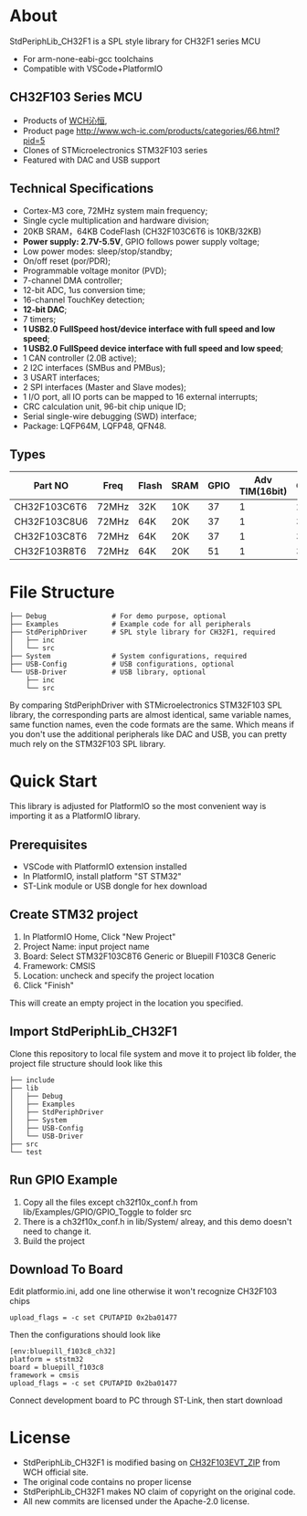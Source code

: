 # About

StdPeriphLib_CH32F1 is a SPL style library for CH32F1 series MCU
* For arm-none-eabi-gcc toolchains
* Compatible with VSCode+PlatformIO

## CH32F103 Series MCU

* Products of [WCH沁恒](http://www.wch.cn/), 
* Product page http://www.wch-ic.com/products/categories/66.html?pid=5
* Clones of STMicroelectronics STM32F103 series
* Featured with DAC and USB support

## Technical Specifications

* Cortex-M3 core, 72MHz system main frequency;
* Single cycle multiplication and hardware division;
* 20KB SRAM，64KB CodeFlash (CH32F103C6T6 is 10KB/32KB)
* **Power supply: 2.7V-5.5V**, GPIO follows power supply voltage;
* Low power modes: sleep/stop/standby;
* On/off reset (por/PDR);
* Programmable voltage monitor (PVD);
* 7-channel DMA controller;
* 12-bit ADC, 1us conversion time;
* 16-channel TouchKey detection;
* **12-bit DAC**;
* 7 timers;
* **1 USB2.0 FullSpeed host/device interface with full speed and low speed**;
* **1 USB2.0 FullSpeed device interface with full speed and low speed**;
* 1 CAN controller (2.0B active);
* 2 I2C interfaces (SMBus and PMBus);
* 3 USART interfaces;
* 2 SPI interfaces (Master and Slave modes);
* 1 I/O port, all IO ports can be mapped to 16 external interrupts;
* CRC calculation unit, 96-bit chip unique ID;
* Serial single-wire debugging (SWD) interface;
* Package: LQFP64M, LQFP48, QFN48.

## Types

| Part NO      | Freq  | Flash | SRAM | GPIO | Adv TIM(16bit) | GPTIM(16bit) | GPTIM(32bit) | Basic TIM(16bit) | SysTick(24bit) | WDOG | RTC |  ADC(12bit) Unit/Channel | Touchkey |  DAC(12bit) | OPA | TRNG | SPI | IIS | IIC | U(S)ART | CAN | USB2.0 FS | USB2.0 HS | Ethernet | BLE | SDIO | FSMC | DVP | VDD     | Package  |
|  ----------- | ----- | ----- |----- |----- |     ---------- |   ---------- |   ---------- |       ---------- |          ----- |----- | --- |               ---------- |    ----- |       ----- | --- |----- | --- | --- | --- |   ----- | --- |     ----- |     ----- |    ----- | --- |----- |----- | --- |   ----- |   ------ |    
| CH32F103C6T6 | 72MHz | 32K   | 10K  | 37   | 1              | 2            | -            | -                | 1              | 2    | 1   |  1/10                    | 10       |  1          | -   | -    | 1   | -   | 1   | 2       | 1   | D+H/D     | -         | -        | -   | -    | -    | -   | 3.3/5.0 | LQFP48   |     
| CH32F103C8U6 | 72MHz | 64K   | 20K  | 37   | 1              | 3            | -            | -                | 1              | 2    | 1   |  1/10                    | 10       |  1          | -   | -    | 2   | -   | 2   | 3       | 1   | D+H/D     | -         | -        | -   | -    | -    | -   | 3.3/5.0 | QFN48    |
| CH32F103C8T6 | 72MHz | 64K   | 20K  | 37   | 1              | 3            | -            | -                | 1              | 2    | 1   |  1/10                    | 10       |  1          | -   | -    | 2   | -   | 2   | 3       | 1   | D+H/D     | -         | -        | -   | -    | -    | -   | 3.3/5.0 | LQFP48   |
| CH32F103R8T6 | 72MHz | 64K   | 20K  | 51   | 1              | 3            | -            | -                | 1              | 2    | 1   |  1/16                    | 16       |  1          | -   | -    | 2   | -   | 2   | 3       | 1   | D+H/D     | -         | -        | -   | -    | -    | -   | 3.3/5.0 | LQFP64M  |

# File Structure

```
├── Debug                # For demo purpose, optional
├── Examples             # Example code for all peripherals
├── StdPeriphDriver      # SPL style library for CH32F1, required
│   ├── inc
│   └── src
├── System               # System configurations, required
├── USB-Config           # USB configurations, optional
└── USB-Driver           # USB library, optional
    ├── inc
    └── src
```

By comparing StdPeriphDriver with STMicroelectronics STM32F103 SPL library, the corresponding parts are almost identical, 
same variable names, same function names, even the code formats are the same. Which means if you don't use the additional
peripherals like DAC and USB, you can pretty much rely on the STM32F103 SPL library.

# Quick Start

This library is adjusted for PlatformIO so the most convenient way is importing it as a PlatformIO library.

## Prerequisites

* VSCode with PlatformIO extension installed
* In PlatformIO, install platform "ST STM32"
* ST-Link module or USB dongle for hex download

## Create STM32 project

1. In PlatformIO Home, Click "New Project"
1. Project Name: input project name
1. Board: Select STM32F103C8T6 Generic or Bluepill F103C8 Generic
1. Framework: CMSIS
1. Location: uncheck and specify the project location
1. Click "Finish"

This will create an empty project in the location you specified.

## Import StdPeriphLib_CH32F1

Clone this repository to local file system and move it to project lib folder, the project file structure should look like this
```
├── include
├── lib
│   ├── Debug
│   ├── Examples
│   ├── StdPeriphDriver
│   ├── System
│   ├── USB-Config
│   └── USB-Driver
├── src
└── test
```

## Run GPIO Example

1. Copy all the files except ch32f10x_conf.h from lib/Examples/GPIO/GPIO_Toggle to folder src
1. There is a ch32f10x_conf.h in lib/System/ alreay, and this demo doesn't need to change it.
1. Build the project

## Download To Board

Edit platformio.ini, add one line otherwise it won't recognize CH32F103 chips
```
upload_flags = -c set CPUTAPID 0x2ba01477
```
Then the configurations should look like
```
[env:bluepill_f103c8_ch32]
platform = ststm32
board = bluepill_f103c8
framework = cmsis
upload_flags = -c set CPUTAPID 0x2ba01477
```
Connect development board to PC through ST-Link, then start download


# License

* StdPeriphLib_CH32F1 is modified basing on [CH32F103EVT_ZIP](http://www.wch.cn/downloads/CH32F103EVT_ZIP.html) from WCH official site. 
* The original code contains no proper license
* StdPeriphLib_CH32F1 makes NO claim of copyright on the original code.
* All new commits are licensed under the Apache-2.0 license.
